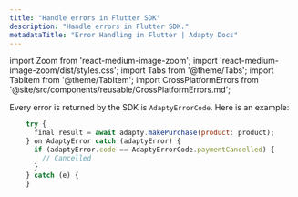 ```yaml
---
title: "Handle errors in Flutter SDK"
description: "Handle errors in Flutter SDK."
metadataTitle: "Error Handling in Flutter | Adapty Docs"
---
```


import Zoom from 'react-medium-image-zoom';
import 'react-medium-image-zoom/dist/styles.css';
import Tabs from '@theme/Tabs';
import TabItem from '@theme/TabItem'; 
import CrossPlatformErrors from '@site/src/components/reusable/CrossPlatformErrors.md';


Every error is returned by the SDK is `AdaptyErrorCode`. Here is an example:

```javascript showLineNumbers
    try {
      final result = await adapty.makePurchase(product: product);
    } on AdaptyError catch (adaptyError) {
      if (adaptyError.code == AdaptyErrorCode.paymentCancelled) {
        // Cancelled
      }
    } catch (e) {
    }
```

<CrossPlatformErrors />